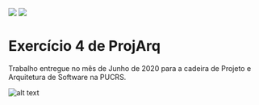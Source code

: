 ![](https://img.shields.io/badge/Status-Voando-brightgreen) 
![](https://img.shields.io/badge/Release-1.0-blue)



# Exercício 4 de ProjArq

Trabalho entregue no mês de Junho de 2020 para a cadeira de Projeto e Arquitetura de Software na PUCRS.

![alt text](https://vestibulares2020.com/wp-content/uploads/2019/03/vestibular-pucrs-2020.png)

